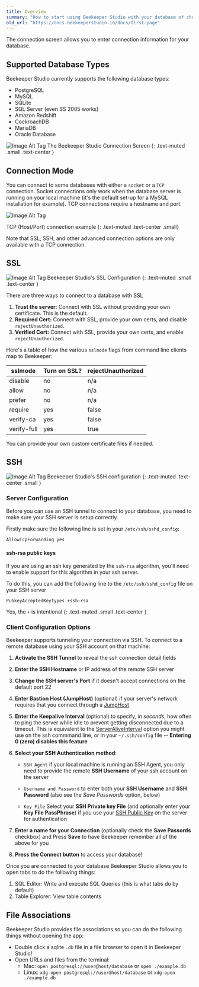 ```yaml
---
title: Overview
summary: "How to start using Beekeeper Studio with your database of choice."
old_url: "https://docs.beekeeperstudio.io/docs/first-page"
---
```


The connection screen allows you to enter connection information for your database.

## Supported Database Types

Beekeeper Studio currently supports the following database types:

- PostgreSQL
- MySQL
- SQLite
- SQL Server (even SS 2005 works)
- Amazon Redshift
- CockroachDB
- MariaDB
- Oracle Database


![Image Alt Tag](https://app.duckdocs.com/sites/2/pages/first-page/images/5)
The Beekeeper Studio Connection Screen
{: .text-muted .small .text-center }

## Connection Mode

You can connect to some databases with either a `socket` or a `TCP` connection. Socket connections only work when the database server is running on your local machine (it's the default set-up for a MySQL installation for example). TCP connections require a hostname and port.

![Image Alt Tag](https://app.duckdocs.com/sites/2/pages/first-page/images/6)

TCP (Host/Port) connection example
{: .text-muted .text-center .small}

Note that SSL, SSH, and other advanced connection options are only available with a TCP connection.

## SSL

![Image Alt Tag](https://app.duckdocs.com/sites/2/pages/first-page/images/7)
Beekeeper Studio's SSL Configuration
{: .text-muted .small .text-center }

There are three ways to connect to a database with SSL
1. **Trust the server:** Connect with SSL without providing your own certificate. This is the default.
2. **Required Cert:** Connect with SSL, provide your own certs, and disable `rejectUnauthorized`.
3. **Verified Cert:** Connect with SSL, provide your own certs, and enable `rejectUnauthorized`.

Here's a table of how the various `sslmode` flags from command line clients map to Beekeeper:

| sslmode | Turn on SSL? | rejectUnauthorized |
|------|-----|-----|
| disable |	no | 	n/a |
| allow |	no | 	n/a |
| prefer |	no | 	n/a |
| require |	yes | 	false |
| verify-ca |	yes | 	false |
| verify-full |	yes | 	true |

You can provide your own custom certificate files if needed.


## SSH

![Image Alt Tag](https://app.duckdocs.com/sites/2/pages/first-page/images/8)
Beekeeper Studio's SSH configuration
{: .text-muted .text-center .small }

### Server Configuration

Before you can use an SSH tunnel to connect to your database, you need to make sure your SSH server is setup correctly.

Firstly make sure the following line is set in your `/etc/ssh/sshd_config`:

```
AllowTcpForwarding yes
```

#### ssh-rsa public keys

If you are using an ssh key generated by the `ssh-rsa` algorithm, you'll need to enable support for this algorithm in your ssh server.

To do this, you can add the following line to the `/etc/ssh/sshd_config` file on your SSH server

```
PubkeyAcceptedKeyTypes +ssh-rsa
```
Yes, the `+` is intentional
{: .text-muted .small .text-center }


### Client Configuration Options


Beekeeper supports tunneling your connection via SSH. To connect to a remote database using your SSH account on that machine:

1. **Activate the SSH Tunnel** to reveal the ssh connection detail fields

2. **Enter the SSH Hostname** or IP address of the remote SSH server

3. **Change the SSH server's Port** if it doesn't accept connections on the default port 22

4. **Enter Bastion Host (JumpHost)** (optional) if your server's network requires that you connect through a [JumpHost](https://www.redhat.com/sysadmin/ssh-proxy-bastion-proxyjump)

5. **Enter the Keepalive Interval** (optional) to specify, _in seconds_, how often to ping the server while idle to prevent getting disconnected due to a timeout.  This is equivalent to the [ServerAliveInterval](https://superuser.com/questions/37738/how-to-reliably-keep-an-ssh-tunnel-open#answer-601644) option you might use on the ssh commmand line, or in your `~/.ssh/config` file -- **Entering 0 (zero) disables this feature**

6. **Select your SSH Authentication method**:

    * `SSH Agent` if your local machine is running an SSH Agent, you only need to provide the remote **SSH Username** of your ssh account on the server

    * `Username and Password` to enter both your **SSH Username** and **SSH Password** (also see the _Save Passwords_ option, below)

    * `Key File` Select your **SSH Private key File** (and optionally enter your **Key File PassPhrase**) if you use your [SSH Public Key](https://stackoverflow.com/questions/7260/how-do-i-setup-public-key-authentication#answers-header) on the server for authentication

7. **Enter a name for your Connection** (optionally check the **Save Passords** checkbox) and Press **Save** to have Beekeeper remember all of the above for you

8. **Press the Connect button** to access your database!

Once you are connected to your database Beekeeper Studio allows you to open tabs to do the following things:

1. SQL Editor: Write and execute SQL Queries (this is what tabs do by default)
2. Table Explorer: View table contents

## File Associations

Beekeeper Studio provides file associations so you can do the following things without opening the app:

- Double click a sqlite `.db` file in a file browser to open it in Beekeeper Studio!
- Open URLs and files from the terminal:
  - Mac: `open postgresql://user@host/database` or `open ./example.db`
  - Linux: `xdg-open postgresql://user@host/database` or `xdg-open ./example.db`


